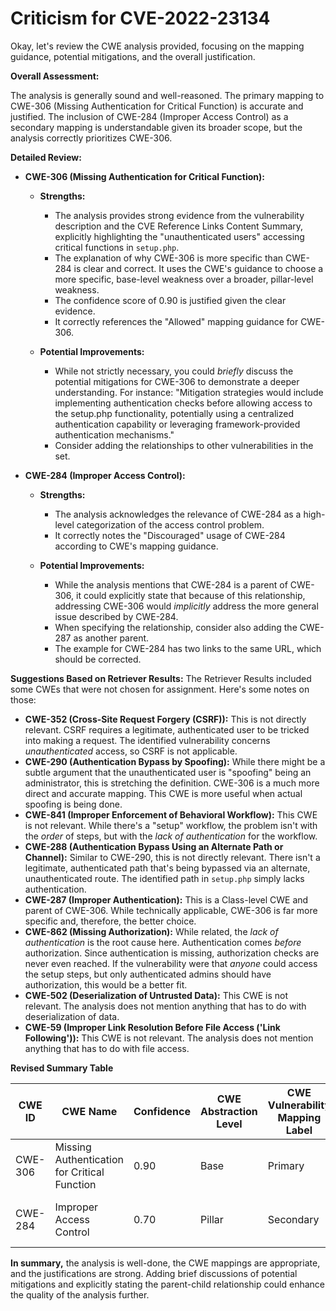 # Criticism for CVE-2022-23134

Okay, let's review the CWE analysis provided, focusing on the mapping guidance, potential mitigations, and the overall justification.

**Overall Assessment:**

The analysis is generally sound and well-reasoned. The primary mapping to CWE-306 (Missing Authentication for Critical Function) is accurate and justified. The inclusion of CWE-284 (Improper Access Control) as a secondary mapping is understandable given its broader scope, but the analysis correctly prioritizes CWE-306.

**Detailed Review:**

*   **CWE-306 (Missing Authentication for Critical Function):**

    *   **Strengths:**

        *   The analysis provides strong evidence from the vulnerability description and the CVE Reference Links Content Summary, explicitly highlighting the "unauthenticated users" accessing critical functions in `setup.php`.
        *   The explanation of why CWE-306 is more specific than CWE-284 is clear and correct. It uses the CWE's guidance to choose a more specific, base-level weakness over a broader, pillar-level weakness.
        *   The confidence score of 0.90 is justified given the clear evidence.
        *   It correctly references the "Allowed" mapping guidance for CWE-306.
    *   **Potential Improvements:**

        *   While not strictly necessary, you could *briefly* discuss the potential mitigations for CWE-306 to demonstrate a deeper understanding. For instance: "Mitigation strategies would include implementing authentication checks before allowing access to the setup.php functionality, potentially using a centralized authentication capability or leveraging framework-provided authentication mechanisms."
        *   Consider adding the relationships to other vulnerabilities in the set.

*   **CWE-284 (Improper Access Control):**

    *   **Strengths:**

        *   The analysis acknowledges the relevance of CWE-284 as a high-level categorization of the access control problem.
        *   It correctly notes the "Discouraged" usage of CWE-284 according to CWE's mapping guidance.
    *   **Potential Improvements:**

        *   While the analysis mentions that CWE-284 is a parent of CWE-306, it could explicitly state that because of this relationship, addressing CWE-306 would *implicitly* address the more general issue described by CWE-284.
        *   When specifying the relationship, consider also adding the CWE-287 as another parent.
        *   The example for CWE-284 has two links to the same URL, which should be corrected.

**Suggestions Based on Retriever Results:**
The Retriever Results included some CWEs that were not chosen for assignment. Here's some notes on those:

*   **CWE-352 (Cross-Site Request Forgery (CSRF)):** This is not directly relevant. CSRF requires a legitimate, authenticated user to be tricked into making a request. The identified vulnerability concerns *unauthenticated* access, so CSRF is not applicable.
*   **CWE-290 (Authentication Bypass by Spoofing):** While there might be a subtle argument that the unauthenticated user is "spoofing" being an administrator, this is stretching the definition. CWE-306 is a much more direct and accurate mapping. This CWE is more useful when actual spoofing is being done.
*   **CWE-841 (Improper Enforcement of Behavioral Workflow):** This CWE is not relevant. While there's a "setup" workflow, the problem isn't with the *order* of steps, but with the *lack of authentication* for the workflow.
*   **CWE-288 (Authentication Bypass Using an Alternate Path or Channel):** Similar to CWE-290, this is not directly relevant. There isn't a legitimate, authenticated path that's being bypassed via an alternate, unauthenticated route. The identified path in `setup.php` simply lacks authentication.
*   **CWE-287 (Improper Authentication):** This is a Class-level CWE and parent of CWE-306. While technically applicable, CWE-306 is far more specific and, therefore, the better choice.
*   **CWE-862 (Missing Authorization):** While related, the *lack of authentication* is the root cause here. Authentication comes *before* authorization. Since authentication is missing, authorization checks are never even reached. If the vulnerability were that *anyone* could access the setup steps, but only authenticated admins should have authorization, this would be a better fit.
*    **CWE-502 (Deserialization of Untrusted Data):** This CWE is not relevant. The analysis does not mention anything that has to do with deserialization of data.
*    **CWE-59 (Improper Link Resolution Before File Access ('Link Following')):** This CWE is not relevant. The analysis does not mention anything that has to do with file access.

**Revised Summary Table**

| CWE ID | CWE Name | Confidence | CWE Abstraction Level | CWE Vulnerability Mapping Label | CWE-Vulnerability Mapping Notes |
|---|---|---|---|---|---|
| CWE-306 | Missing Authentication for Critical Function | 0.90 | Base | Primary | ALLOWED |
| CWE-284 | Improper Access Control | 0.70 | Pillar | Secondary | DISCOURAGED - Implicitly addressed by CWE-306|

**In summary,** the analysis is well-done, the CWE mappings are appropriate, and the justifications are strong. Adding brief discussions of potential mitigations and explicitly stating the parent-child relationship could enhance the quality of the analysis further.